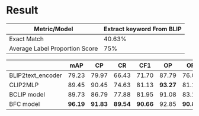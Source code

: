 # Result

| Metric/Model                   | Extract keyword From BLIP |
| ------------------------------ | ------------------------- |
| Exact Match                    | 40.63%                    |
| Average Label Proportion Score | 75%                       |

|                   | mAP       | CP        | CR        | CF1       | OP        | OR        | OF1       |
| ----------------- | --------- | --------- | --------- | --------- | --------- | --------- | --------- |
| BLIP2text_encoder | 79.23     | 79.97     | 66.43     | 71.70     | 87.79     | 76.00     | 81.47     |
| CLIP2MLP          | 89.45     | 90.45     | 74.63     | 81.13     | **93.27** | 81.14     | 86.78     |
| BCLIP model       | 89.73     | 86.79     | 77.88     | 81.95     | 91.08     | 83.14     | 86.93     |
| BFC model         | **96.19** | **91.83** | **89.54** | **90.66** | 92.85     | **90.86** | **91.84** |
